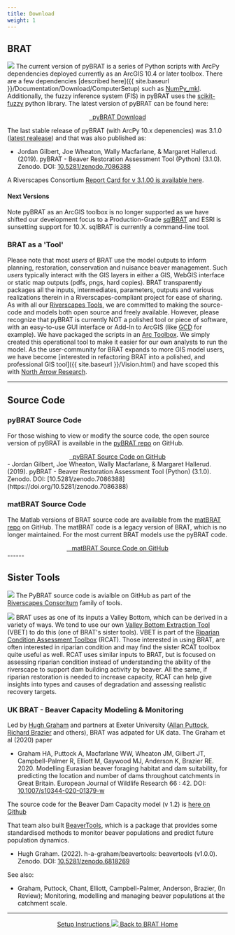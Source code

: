 ```yaml
---
title: Download
weight: 1
---
```


## BRAT

<a href="http://brat.riverscapes.xyz"><img class="float-right" src="{{ site.baseurl }}/assets/images/BRAT_Logo-wGrayTxt.png"></a> The current version of pyBRAT is a series of Python scripts with ArcPy dependencies deployed currently as an ArcGIS 10.4 or later toolbox. There are a few dependencies [described here]({{ site.baseurl }}/Documentation/Download/ComputerSetup) such as [NumPy_mkl](https://www.lfd.uci.edu/~gohlke/pythonlibs/#numpy). Additionally, the fuzzy inference system (FIS) in pyBRAT uses the [scikit-fuzzy](https://pypi.python.org/pypi/scikit-fuzzy) python library. The latest version of pyBRAT can be found here:

<div align="center">
	<a class="button large" href="https://github.com/Riverscapes/pyBRAT/releases/latest">
	    <i class="fa fa-download"></i>
	    &nbsp;&nbsp;pyBRAT Download</a>
</div>


The last stable release of pyBRAT (with ArcPy 10.x depenencies) was 3.1.0 ([latest realease](https://github.com/Riverscapes/pyBRAT/releases/latest)) and that was also published as: 

- Jordan Gilbert, Joe Wheaton, Wally Macfarlane, & Margaret Hallerud. (2019). pyBRAT - Beaver Restoration Assessment Tool (Python) (3.1.0). Zenodo. DOI: [10.5281/zenodo.7086388](https://doi.org/10.5281/zenodo.7086388)

A Riverscapes Consortium [Report Card for v 3.1.00 is available here](http://brat.riverscapes.xyz/Documentation/Status/Tool_ReportCard_3-1-00.html). 

####  Next Versions
Note pyBRAT as an ArcGIS toolbox is no longer supported as we have shifted our development focus to a Production-Grade [sqlBRAT](http://tools.riverscapes.xyz/BRAT) and ESRI is sunsetting support for 10.X. sqlBRAT is currently a command-line tool. 

### BRAT as a 'Tool'
Please note that most *users* of BRAT use the model outputs to inform planning, restoration, conservation and nuisance beaver management. Such *users* typically interact with the GIS layers in either a GIS, WebGIS interface or static map outputs (pdfs, pngs, hard copies). BRAT transparently packages all the inputs, intermediates, parameters, outputs and various realizations therein in a Riverscapes-compliant project for ease of sharing. As with all our [Riverscapes Tools](http://riverscapes.xyz/rc-tools.html), we are committed to making the source-code and models both open source and freely available. However, please recognize that pyBRAT is currently NOT a polished tool or piece of software, with an easy-to-use GUI interface or Add-In to ArcGIS (like [GCD](http://gcd.riverscapes.xyz/) for example). We have packaged the scripts in an [Arc Toolbox](https://desktop.arcgis.com/en/arcmap/10.4/analyze/managing-tools-and-toolboxes/a-quick-tour-of-managing-tools-and-toolboxes.htm). We simply created this operational tool to make it easier for our own analysts to run the model. As the user-community for BRAT expands to more GIS model users, we have become [interested in refactoring BRAT into a polished, and professional GIS tool]({{ site.baseurl }}/Vision.html) and have scoped this with [North Arrow Research](http://northarrowresearch.com).   <a href="{{ site.baseurl }}/support.html"><i class="fa fa-battery-empty"></i></a>

------

## Source Code
### pyBRAT Source Code


For those wishing to view or modify the source code, the open source version of pyBRAT is available in the [pyBRAT repo](https://github.com/Riverscapes/pyBRAT) on GitHub. 

<div align="center">
	<a class="hollow button" href="https://github.com/Riverscapes/pyBRAT"> <i class="fa fa-file-code-o"></i>&nbsp;&nbsp;pyBRAT Source Code on GitHub <i class="fa fa-github"></i></a>
</div>
- Jordan Gilbert, Joe Wheaton, Wally Macfarlane, & Margaret Hallerud. (2019). pyBRAT - Beaver Restoration Assessment Tool (Python) (3.1.0). Zenodo. DOI: [10.5281/zenodo.7086388](https://doi.org/10.5281/zenodo.7086388)


### matBRAT Source Code
The Matlab versions of BRAT source code are available from the [matBRAT repo](https://github.com/Riverscapes/matBRAT) on GitHub.  The matBRAT code is a legacy version of BRAT, which is no longer maintained.  For the most current BRAT models use the pyBRAT code.

<div align="center">
	<a class="hollow button" href="https://github.com/Riverscapes/matBRAT"> <i class="fa fa-github"></i>&nbsp;&nbsp; matBRAT Source Code on GitHub </a>
</div>
------

## Sister Tools

<a href="http://riverscapes.xyz"><img class="float-left" src="{{ site.baseurl }}/assets/images/logos/RiverscapesConsortium_Logo_Black_BHS_200w.png"></a>
The PyBRAT source code is avialble on GitHub as part of the [Riverscapes Consoritum](http://https://github.com/Riverscapes) family of tools. 

<a href="http://rcat.riverscapes.xyz"><img class="float-right" src="{{ site.baseurl }}/assets/images/RCAT_Logo-wTxt.png"></a>
BRAT uses as one of its inputs a Valley Bottom, which can be derived in a variety of ways. We tend to use our own [Valley Bottom Extraction Tool](http://rcat.riverscapes.xyz/Documentation/Version_1.0/VBET.html) (VBET) to do this (one of BRAT's sister tools). VBET is part of the [Riparian Condition Assessment Toolbox](http://rcat.riverscapes.xyz) (RCAT).  Those interested in using BRAT, are often interested in riparian condition and may find the sister RCAT toolbox quite useful as well. RCAT uses similar inputs to BRAT, but is focused on assessing riparian condition instead of understanding the ability of the riverscape to support dam building activity by beaver. All the same, if riparian restoration is needed to increase capacity, RCAT can help give insights into types and causes of degradation and assessing realistic recovery targets. 

### UK BRAT - Beaver Capacity Modeling & Monitoring

Led by [Hugh Graham](https://github.com/h-a-graham) and partners at Exeter University ([Allan Puttock](https://geography.exeter.ac.uk/staff/index.php?web_id=A_Puttock), [Richard Brazier](https://geography.exeter.ac.uk/staff/index.php?web_id=Richard_Brazier) and others), BRAT was adpated for UK data. The Graham et al (2020) paper 
- Graham HA, Puttock A, Macfarlane WW, Wheaton JM, Gilbert JT, Campbell-Palmer R, Elliott M, Gaywood MJ, Anderson K, Brazier RE. 2020. Modelling Eurasian beaver foraging habitat and dam suitability, for predicting the location and number of dams throughout catchments in Great Britain. European Journal of Wildlife Research 66 : 42. DOI: [10.1007/s10344-020-01379-w](http://dx.doi.org/10.1007/s10344-020-01379-w)

The source code for the Beaver Dam Capacity model (v 1.2) is [here on Github](https://github.com/h-a-graham/BDC_V1.2)

That team also built [BeaverTools](https://github.com/h-a-graham/beavertools), which is a package that provides some standardised methods to monitor beaver populations and predict future population dynamics.  

- Hugh Graham. (2022). h-a-graham/beavertools: beavertools (v1.0.0). Zenodo. DOI: [10.5281/zenodo.6818269](https://doi.org/10.5281/zenodo.6818269)

See also: 
- Graham, Puttock, Chant, Elliott, Campbell-Palmer, Anderson, Brazier, (In Review); Monitoring, modelling and managing beaver populations at the catchment scale. 

------
<div align="center">
	<a class="hollow button" href="{{ site.baseurl }}/Documentation/Download/ComputerSetup"><i class="fa fa-info-circle"></i> Setup Instructions </a>
	<a class="hollow button" href="{{ site.baseurl }}/"><img src="{{ site.baseurl }}/assets/images/favicons/favicon-16x16.png">  Back to BRAT Home </a>  
</div>
